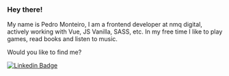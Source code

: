 ### Hey there!

My name is Pedro Monteiro, I am a frontend developer at nmq digital, actively working with Vue, JS Vanilla, SASS, etc.
In my free time I like to play games, read books and listen to music.

Would you like to find me?

[![Linkedin Badge](https://img.shields.io/badge/-LinkedIn-blue?style=flat-square&logo=Linkedin&logoColor=white&link=https://www.linkedin.com/in/pedrormonteiro/)](https://www.linkedin.com/in/felipefialho)
